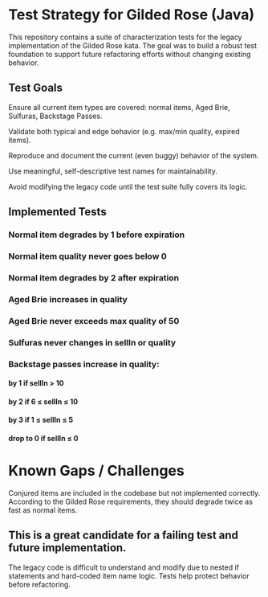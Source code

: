 # Test Strategy for Gilded Rose (Java)
This repository contains a suite of characterization tests for the legacy implementation of the Gilded Rose kata. The goal was to build a robust test foundation to support future refactoring efforts without changing existing behavior.

## Test Goals
Ensure all current item types are covered: normal items, Aged Brie, Sulfuras, Backstage Passes.

Validate both typical and edge behavior (e.g. max/min quality, expired items).

Reproduce and document the current (even buggy) behavior of the system.

Use meaningful, self-descriptive test names for maintainability.

Avoid modifying the legacy code until the test suite fully covers its logic.

## Implemented Tests
### Normal item degrades by 1 before expiration

### Normal item quality never goes below 0

### Normal item degrades by 2 after expiration

### Aged Brie increases in quality

### Aged Brie never exceeds max quality of 50

### Sulfuras never changes in sellIn or quality

### Backstage passes increase in quality:

#### by 1 if sellIn > 10

#### by 2 if 6 ≤ sellIn ≤ 10

#### by 3 if 1 ≤ sellIn ≤ 5

#### drop to 0 if sellIn ≤ 0

# Known Gaps / Challenges
Conjured items are included in the codebase but not implemented correctly.
According to the Gilded Rose requirements, they should degrade twice as fast as normal items.
## This is a great candidate for a failing test and future implementation.

The legacy code is difficult to understand and modify due to nested if statements and hard-coded item name logic. Tests help protect behavior before refactoring.

